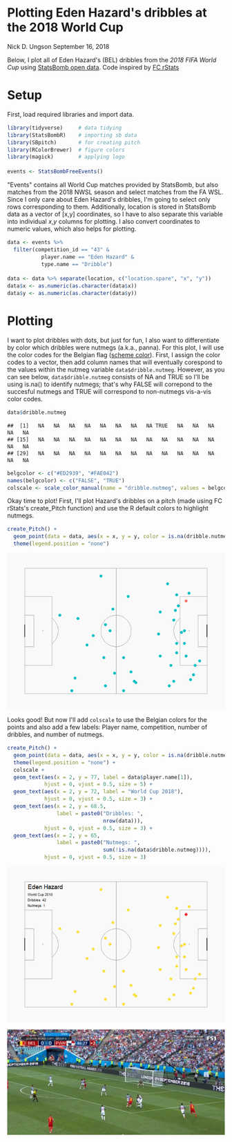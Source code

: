 Plotting Eden Hazard's dribbles at the 2018 World Cup
================
Nick D. Ungson
September 16, 2018

Below, I plot all of Eden Hazard's (BEL) dribbles from the *2018 FIFA World Cup* using [StatsBomb open data](https://github.com/statsbomb/open-data). Code inspired by [FC rStats](https://twitter.com/FC_rstats/status/1040200334499565569)

Setup
=====

First, load required libraries and import data.

``` r
library(tidyverse)     # data tidying
library(StatsBombR)    # importing sb data
library(SBpitch)       # for creating pitch
library(RColorBrewer)  # figure colors
library(magick)        # applying logo

events <- StatsBombFreeEvents()
```

"Events" contains all World Cup matches provided by StatsBomb, but also matches from the 2018 NWSL season and select matches from the FA WSL. Since I only care about Eden Hazard's dribbles, I'm going to select only rows corresponding to them. Additionally, location is stored in StatsBomb data as a vector of \[x,y\] coordinates, so I have to also separate this variable into individual *x*,*y* columns for plotting. I also convert coordinates to numeric values, which also helps for plotting.

``` r
data <- events %>% 
  filter(competition_id == "43" & 
           player.name == "Eden Hazard" &
           type.name == "Dribble")

data <- data %>% separate(location, c("location.spare", "x", "y"))
data$x <- as.numeric(as.character(data$x))
data$y <- as.numeric(as.character(data$y))
```

Plotting
========

I want to plot dribbles with dots, but just for fun, I also want to differentiate by color which dribbles were nutmegs (a.k.a., panna). For this plot, I will use the color codes for the Belgian flag ([scheme color](https://www.schemecolor.com/wp-content/themes/colorsite/include/cc3.php?color0=000000&color1=fae042&color2=ed2939&pn=Belgium%20Flag%20Colors)). First, I assign the color codes to a vector, then add column names that will eventually corespond to the values within the nutmeg variable `data$dribble.nutmeg`. However, as you can see below, `data$dribble.nutmeg` consists of NA and TRUE so I'll be using is.na() to identify nutmegs; that's why FALSE will correpond to the succesful nutmegs and TRUE will correspond to non-nutmegs vis-a-vis color codes.

``` r
data$dribble.nutmeg
```

    ##  [1]   NA   NA   NA   NA   NA   NA   NA   NA TRUE   NA   NA   NA   NA   NA
    ## [15]   NA   NA   NA   NA   NA   NA   NA   NA   NA   NA   NA   NA   NA   NA
    ## [29]   NA   NA   NA   NA   NA   NA   NA   NA   NA   NA   NA   NA   NA   NA

``` r
belgcolor <- c("#ED2939", "#FAE042")
names(belgcolor) <- c("FALSE", "TRUE")
colscale <- scale_color_manual(name = "dribble.nutmeg", values = belgcolor)
```

Okay time to plot! First, I'll plot Hazard's dribbles on a pitch (made using FC rStats's create\_Pitch function) and use the R default colors to highlight nutmegs.

``` r
create_Pitch() + 
  geom_point(data = data, aes(x = x, y = y, color = is.na(dribble.nutmeg)), size = 3) + 
  theme(legend.position = "none")
```

![](figures/hazard_dribble1.png)

Looks good! But now I'll add `colscale` to use the Belgian colors for the points and also add a few labels: Player name, competition, number of dribbles, and number of nutmegs.

``` r
create_Pitch() + 
  geom_point(data = data, aes(x = x, y = y, color = is.na(dribble.nutmeg)), size = 3) + 
  theme(legend.position = "none") + 
  colscale + 
  geom_text(aes(x = 2, y = 77, label = data$player.name[1]), 
            hjust = 0, vjust = 0.5, size = 5) + 
  geom_text(aes(x = 2, y = 72, label = "World Cup 2018"), 
            hjust = 0, vjust = 0.5, size = 3) +
  geom_text(aes(x = 2, y = 68.5, 
                label = paste0("Dribbles: ", 
                               nrow(data))), 
            hjust = 0, vjust = 0.5, size = 3) + 
  geom_text(aes(x = 2, y = 65, 
                label = paste0("Nutmegs: ", 
                               sum(!is.na(data$dribble.nutmeg)))), 
            hjust = 0, vjust = 0.5, size = 3)
```

![](figures/hazard_dribble2.png)

![party piece](figures/hazard_nutmeg_pan.jpg)